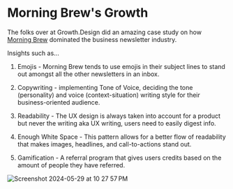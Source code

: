 # Morning Brew's Growth

The folks over at Growth.Design did an amazing case study on how [Morning Brew](https://growth.design/case-studies/morning-brew-newsletter-retention) dominated the business newsletter industry. 

Insights such as...

1. Emojis - Morning Brew tends to use emojis in their subject lines to stand out amongst all the other newsletters in an inbox.

2. Copywriting - implementing Tone of Voice, deciding the tone (personality) and voice (context-situation) writing style for their business-oriented audience.

3. Readability - The UX design is always taken into account for a product but never the writing aka UX writing, users need to easily digest info.

4. Enough White Space - This pattern allows for a better flow of readability that makes images, headlines, and call-to-actions stand out.

5. Gamification - A referral program that gives users credits based on the amount of people they have referred.
  
![Screenshot 2024-05-29 at 10 27 57 PM](https://github.com/erascon7/TIL/assets/39039416/af3ff24c-6ad1-4e09-90f4-5dc12f857541)
